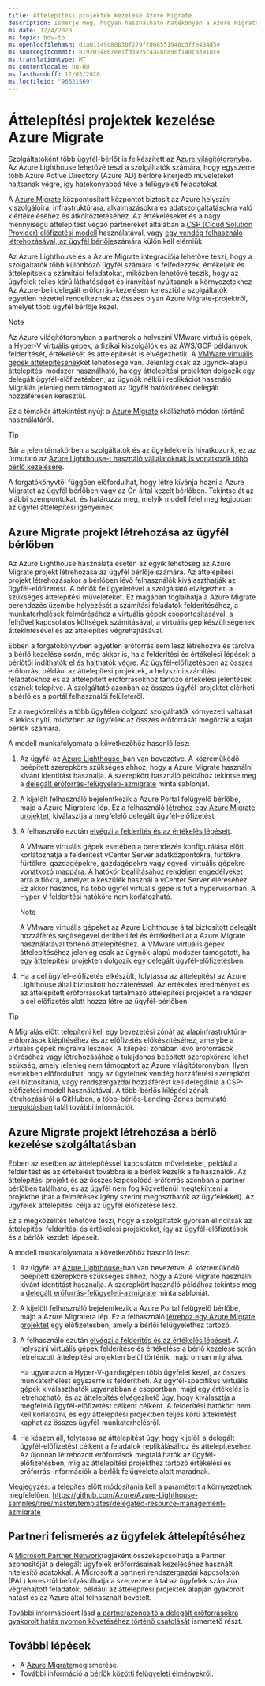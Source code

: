 ```yaml
---
title: Áttelepítési projektek kezelése Azure Migrate
description: Ismerje meg, hogyan használható hatékonyan a Azure Migrate a delegált ügyfelek erőforrásain.
ms.date: 12/4/2020
ms.topic: how-to
ms.openlocfilehash: d1a01149c80b30f279f7d68551946c3ffe404d5e
ms.sourcegitcommit: 8192034867ee1fd3925c4a48d890f140ca3918ce
ms.translationtype: MT
ms.contentlocale: hu-HU
ms.lasthandoff: 12/05/2020
ms.locfileid: "96621569"
---
```

# <a name="manage-migration-projects-at-scale-with-azure-migrate"></a>Áttelepítési projektek kezelése Azure Migrate

Szolgáltatóként több ügyfél-bérlőt is felkészített az [Azure világítótoronyba](../overview.md). Az Azure Lighthouse lehetővé teszi a szolgáltatók számára, hogy egyszerre több Azure Active Directory (Azure AD) bérlőre kiterjedő műveleteket hajtsanak végre, így hatékonyabbá téve a felügyeleti feladatokat.

A [Azure Migrate](../../migrate/migrate-services-overview.md) központosított központot biztosít az Azure helyszíni kiszolgálóira, infrastruktúrára, alkalmazásokra és adatszolgáltatásokra való kiértékeléséhez és átköltöztetéséhez. Az értékeléseket és a nagy mennyiségű áttelepítést végző partnereket általában a [CSP (Cloud Solution Provider) előfizetési modell](/partner-center/customers-revoke-admin-privileges) használatával, vagy [egy vendég felhasználó létrehozásával, az ügyfél bérlője](/azure/active-directory/external-identities/what-is-b2b)számára külön kell elérniük.

Az Azure Lighthouse és a Azure Migrate integrációja lehetővé teszi, hogy a szolgáltatók több különböző ügyfél számára is felfedezzék, értékeljék és áttelepítsek a számítási feladatokat, miközben lehetővé teszik, hogy az ügyfelek teljes körű láthatóságot és irányítást nyújtsanak a környezetekhez Az Azure-beli delegált erőforrás-kezelésen keresztül a szolgáltatók egyetlen nézettel rendelkeznek az összes olyan Azure Migrate-projektről, amelyet több ügyfél bérlője kezel.

> [!NOTE]
> Az Azure világítótoronyban a partnerek a helyszíni VMware virtuális gépek, a Hyper-V virtuális gépek, a fizikai kiszolgálók és az AWS/GCP példányok felderítését, értékelését és áttelepítését is elvégezhetik. A [VMWare virtuális gépek áttelepítésének](../../migrate/server-migrate-overview.md)két lehetősége van. Jelenleg csak az ügynök-alapú áttelepítési módszer használható, ha egy áttelepítési projekten dolgozik egy delegált ügyfél-előfizetésben; az ügynök nélküli replikációt használó Migrálás jelenleg nem támogatott az ügyfél hatókörének delegált hozzáférésén keresztül.

Ez a témakör áttekintést nyújt a [Azure Migrate](../../migrate/migrate-services-overview.md) skálázható módon történő használatáról.

> [!TIP]
> Bár a jelen témakörben a szolgáltatók és az ügyfelekre is hivatkozunk, ez az útmutató az [Azure Lighthouse-t használó vállalatoknak is vonatkozik több bérlő kezelésére](../concepts/enterprise.md).

A forgatókönyvtől függően előfordulhat, hogy létre kívánja hozni a Azure Migratet az ügyfél bérlőben vagy az Ön által kezelt bérlőben. Tekintse át az alábbi szempontokat, és határozza meg, melyik modell felel meg legjobban az ügyfél áttelepítési igényeinek.

## <a name="create-an-azure-migrate-project-in-the-customer-tenant"></a>Azure Migrate projekt létrehozása az ügyfél bérlőben

Az Azure Lighthouse használata esetén az egyik lehetőség az Azure Migrate projekt létrehozása az ügyfél bérlője számára. Az áttelepítési projekt létrehozásakor a bérlőben lévő felhasználók kiválaszthatják az ügyfél-előfizetést. A bérlők felügyeletével a szolgáltató elvégezheti a szükséges áttelepítési műveleteket. Ez magában foglalhatja a Azure Migrate berendezés üzembe helyezését a számítási feladatok felderítéséhez, a munkaterhelések felméréséhez a virtuális gépek csoportosításával, a felhővel kapcsolatos költségek számításával, a virtuális gép készültségének áttekintésével és az áttelepítés végrehajtásával.

Ebben a forgatókönyvben egyetlen erőforrás sem lesz létrehozva és tárolva a bérlő kezelése során, még akkor is, ha a felderítési és értékelési lépések a bérlőtől indíthatók el és hajthatók végre. Az ügyfél-előfizetésben az összes erőforrás, például az áttelepítési projektek, a helyszíni számítási feladatokhoz és az áttelepített erőforrásokhoz tartozó értékelési jelentések lesznek telepítve. A szolgáltató azonban az összes ügyfél-projektet elérheti a bérlő és a portál felhasználói felületéről.

Ez a megközelítés a több ügyfélen dolgozó szolgáltatók környezeti váltását is lekicsinyíti, miközben az ügyfelek az összes erőforrását megőrzik a saját bérlők számára.

A modell munkafolyamata a következőhöz hasonló lesz:

1. Az ügyfél az [Azure Lighthouse-](onboard-customer.md)ban van bevezetve. A közreműködő beépített szerepköre szükséges ahhoz, hogy a Azure Migrate használni kívánt identitást használja. A szerepkört használó példához tekintse meg a [delegált erőforrás-felügyeleti-azmigrate](https://github.com/Azure/Azure-Lighthouse-samples/tree/master/templates/delegated-resource-management-azmigrate) minta sablonját.
1. A kijelölt felhasználó bejelentkezik a Azure Portal felügyelő bérlőbe, majd a Azure Migratera lép. Ez a felhasználó [létrehoz egy Azure Migrate projektet](/migrate/create-manage-projects.md), kiválasztja a megfelelő delegált ügyfél-előfizetést.
1. A felhasználó ezután [elvégzi a felderítés és az értékelés lépéseit](../../migrate/tutorial-discover-vmware.md).

   A VMware virtuális gépek esetében a berendezés konfigurálása előtt korlátozhatja a felderítést vCenter Server adatközpontokra, fürtökre, fürtökre, gazdagépekre, gazdagépekre vagy egyedi virtuális gépekre vonatkozó mappára. A hatókör beállításához rendeljen engedélyeket arra a fiókra, amelyet a készülék használ a vCenter Server eléréséhez. Ez akkor hasznos, ha több ügyfél virtuális gépe is fut a hypervisorban. A Hyper-V felderítési hatóköre nem korlátozható.

    > [!NOTE]
    > A VMware virtuális gépeket az Azure Lighthouse által biztosított delegált hozzáférés segítségével derítheti fel és értékelheti át a Azure Migrate használatával történő áttelepítéshez. A VMware virtuális gépek áttelepítéséhez jelenleg csak az ügynök-alapú módszer támogatott, ha egy áttelepítési projekten dolgozik egy delegált ügyfél-előfizetésben.

1. Ha a cél ügyfél-előfizetés elkészült, folytassa az áttelepítést az Azure Lighthouse által biztosított hozzáféréssel. Az értékelés eredményeit és az áttelepített erőforrásokat tartalmazó áttelepítési projektet a rendszer a cél előfizetés alatt hozza létre az ügyfél-bérlőben.

> [!TIP]
> A Migrálás előtt telepíteni kell egy bevezetési zónát az alapinfrastruktúra-erőforrások kiépítéséhez és az előfizetés előkészítéséhez, amelybe a virtuális gépek migrálva lesznek. A kilépési zónában lévő erőforrások eléréséhez vagy létrehozásához a tulajdonos beépített szerepkörére lehet szükség, amely jelenleg nem támogatott az Azure világítótoronyban. Ilyen esetekben előfordulhat, hogy az ügyfélnek vendég hozzáférési szerepkört kell biztosítania, vagy rendszergazdai hozzáférést kell delegálnia a CSP-előfizetési modell használatával. A több-bérlős kilépési zónák létrehozásáról a GitHubon, a [több-bérlős-Landing-Zones bemutató megoldásban](https://github.com/Azure/Multi-tenant-Landing-Zones) talál további információt.

## <a name="create-an-azure-migrate-project-in-the-managing-tenant"></a>Azure Migrate projekt létrehozása a bérlő kezelése szolgáltatásban

Ebben az esetben az áttelepítéssel kapcsolatos műveleteket, például a felderítést és az értékelést továbbra is a bérlők kezelik a felhasználók. Az áttelepítési projekt és az összes kapcsolódó erőforrás azonban a partner bérlőben található, és az ügyfél nem fog közvetlenül megtekinteni a projektbe (bár a felmérések igény szerint megoszthatók az ügyfelekkel). Az ügyfelek áttelepítési célja az ügyfél előfizetése lesz.

Ez a megközelítés lehetővé teszi, hogy a szolgáltatók gyorsan elindítsák az áttelepítési felderítési és értékelési projekteket, így az ügyfél-előfizetések és a bérlők kezdeti lépéseit.

A modell munkafolyamata a következőhöz hasonló lesz:

1. Az ügyfél az [Azure Lighthouse-](onboard-customer.md)ban van bevezetve. A közreműködő beépített szerepköre szükséges ahhoz, hogy a Azure Migrate használni kívánt identitást használja. A szerepkört használó példához tekintse meg a [delegált erőforrás-felügyeleti-azmigrate](https://github.com/Azure/Azure-Lighthouse-samples/tree/master/templates/delegated-resource-management-azmigrate) minta sablonját.
1. A kijelölt felhasználó bejelentkezik a Azure Portal felügyelő bérlőbe, majd a Azure Migratera lép. Ez a felhasználó [létrehoz egy Azure Migrate projektet](/migrate/create-manage-projects.md) egy előfizetésben, amely a bérlői felügyelethez tartozó.
1. A felhasználó ezután [elvégzi a felderítés és az értékelés lépéseit](../../migrate/tutorial-discover-vmware.md). A helyszíni virtuális gépek felderítése és értékelése a bérlő kezelése során létrehozott áttelepítési projekten belül történik, majd onnan migrálva.

   Ha ugyanazon a Hyper-V-gazdagépen több ügyfelet kezel, az összes munkaterhelést egyszerre is felderítheti. Az ügyfél-specifikus virtuális gépek kiválaszthatók ugyanabban a csoportban, majd egy értékelés is létrehozható, és az áttelepítés elvégezhető úgy, hogy kiválasztja a megfelelő ügyfél-előfizetést célként célként. A felderítési hatókört nem kell korlátozni, és egy áttelepítési projektben teljes körű áttekintést kaphat az összes ügyfél-munkaterhelésről.

1. Ha készen áll, folytassa az áttelepítést úgy, hogy kijelöli a delegált ügyfél-előfizetést célként a feladatok replikálásához és áttelepítéséhez. Az újonnan létrehozott erőforrások megtalálhatók az ügyfél-előfizetésben, míg az áttelepítési projekthez tartozó értékelési és erőforrás-információk a bérlők felügyelete alatt maradnak.

Megjegyzés: a telepítés előtt módosítania kell a paramétert a környezetnek megfelelően. https://github.com/Azure/Azure-Lighthouse-samples/tree/master/templates/delegated-resource-management-azmigrate

## <a name="partner-recognition-for-customer-migrations"></a>Partneri felismerés az ügyfelek áttelepítéséhez

A [Microsoft Partner Network](https://partner.microsoft.com)tagjaként összekapcsolhatja a Partner azonosítóját a delegált ügyfelek erőforrásainak kezeléséhez használt hitelesítő adatokkal. A Microsoft a partneri rendszergazdai kapcsolaton (PAL) keresztül befolyásolhatja a szervezete által az ügyfelek számára végrehajtott feladatok, például az áttelepítési projektek alapján gyakorolt hatást és az Azure által felhasznált bevételt.

További információért lásd [a partnerazonosító a delegált erőforrásokra gyakorolt hatás nyomon követéséhez történő csatolását](partner-earned-credit.md) ismertető részt.

## <a name="next-steps"></a>További lépések

- A [Azure Migrate](../../migrate/migrate-services-overview.md)megismerése.
- További információ a [bérlők közötti felügyeleti élményekről](../concepts/cross-tenant-management-experience.md).

